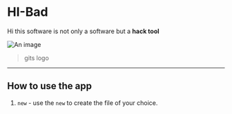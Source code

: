 # HI-Bad
Hi this software is not only a software but a **hack tool**


![An image](https://myoctocat.com/assets/images/base-octocat.svg)
>gits logo
------------------------------------------------------------
## How to use the app
1. `new` - use the `new` to create the file of your choice.



